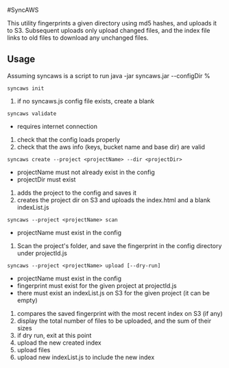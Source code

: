 #SyncAWS

This utility fingerprints a given directory using md5 hashes, and uploads it to S3.
Subsequent uploads only upload changed files, and the index file links to old files
to download any unchanged files.

## Usage
Assuming syncaws is a script to run java -jar syncaws.jar --configDir <configDir> %

`syncaws init`

1. if no syncaws.js config file exists, create a blank

`syncaws validate`

* requires internet connection

1. check that the config loads properly
2. check that the aws info (keys, bucket name and base dir) are valid 

`syncaws create --project <projectName> --dir <projectDir>`

* projectName must not already exist in the config
* projectDir must exist

1. adds the project to the config and saves it
2. creates the project dir on S3 and uploads the index.html and a blank indexList.js

`syncaws --project <projectName> scan`

* projectName must exist in the config

1. Scan the project's folder, and save the fingerprint in the config directory under projectId.js

`syncaws --project <projectName> upload [--dry-run]`

* projectName must exist in the config
* fingerprint must exist for the given project at projectId.js
* there must exist an indexList.js on S3 for the given project (it can be empty)

1. compares the saved fingerprint with the most recent index on S3 (if any)
2. display the total number of files to be uploaded, and the sum of their sizes
3. if dry run, exit at this point
4. upload the new created index
5. upload files
6. upload new indexList.js to include the new index
